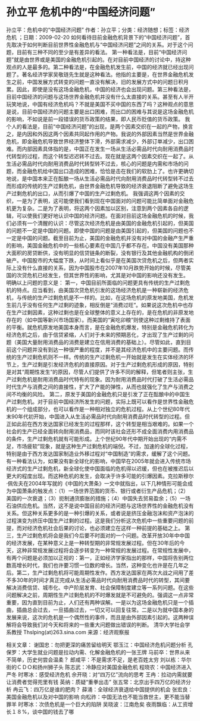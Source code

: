 # 孙立平  危机中的“中国经济问题”

孙立平：危机中的“中国经济问题”
作者：孙立平；分类：经济随想；标签：经济危机 ；日期：2009-02-20
如何看待目前金融危机背景下的“中国经济问题”，首先取决于如何判断目前世界性金融危机与“中国经济问题”之间的关系。对于这个问题，目前有三种不同的至少是有差异的看法。
第一种看法是，目前“中国经济问题”就是由世界或是美国的金融危机引起的。在对目前中国经济的讨论中，持这种观点的人是最多的。第二种看法是，在金融危机发生前，中国的经济就已经出现问题了。著名经济学家吴敬琏先生就是这种看法。他指的主要是，在世界金融危机发生之前，中国发展方式转变的问题一直没有解决，旧的发展方式中的问题日积月累。因此，即使是没有这场金融危机，中国的经济也会出现问题。第三种看法是，目前中国经济的问题与这场世界金融危机并没有什么太直接的关系。甚至有人半开玩笑地说，中国有经济危机吗？不就是美国不买中国的东西了吗？这种观点的意思是说，目前中国经济的问题主要是出口困难，而出口的困难与其说是这场金融危机的影响，不如说是前一段错误的货币政策的结果，即人民币贬值的货币政策。
我个人的看法是，目前“中国经济问题”的出现，是两个因素交织在一起的产物，换言之，是内因和外因这两个因素共同起作用的产物。我说的外部因素当然是世界金融危机，即金融危机导致世界经济整体下滑，外部需求减少，外部订单减少，出口困难。而内部因素具体指的是，中国正在发生一场从生活必需品时代向耐用消费品时代转型的过程，而这个转型迟迟转不过去。现在就是这两个因素交织在一起了。从生活必需品时代向耐用消费品时代转型转不过去，核心的问题是内需和市场的问题，而金融危机给中国出口造成的困难，恰恰是击在我们的软肋上了。也许更确切地说，是中国本来正在酝酿一场从生活必需品时代向耐用消费品时代转型转不过去而形成的传统的生产过剩危机，由世界金融危机导致的经济衰退阻断了避免这场生产过剩危机的出口，从而引爆了中国的生产过剩危机。
我强调这两个因素的交织，一是为了表明，这可能使我们看到现在中国面对的问题可能比简单面对金融危机更为复杂。二是为了表明，将这两个因素加以区别，注意到两个因素各自的逻辑，可以使我们更好地认识中国的经济问题。在面对目前这场金融危机的时候，我们必须有一个清醒的认识：尽管这次经济危机是由美国的金融危机引起的，但美国的问题不一定是中国的问题。即使中国的问题是由美国引起的，但美国的问题也不一定是中国的问题。截至目前为止，美国的金融危机并没有对中国的金融产生严重的影响，美国金融危机中的一些核心要素在中国几乎都不存在。中国没有美国那种大面积的房贷断供，没有明显的信贷链条的断裂，没有银行及其他金融机构的倒闭破产。中国股市的大幅度下跌，从时间上看似乎是在美国次贷危机之后，但两者实际上没有什么直接的关系，因为中国股市在2007年10月跌势开始的时候，尽管美国的次贷危机已经发生，但其世界性的影响，尤其是对中国的影响还没有发生。
明确以上问题的意义是：
第一，中国目前所面临的问题更具有传统的生产过剩危机的特点。应当看到，由美国次贷危机引发的这场经济危机是一种崭新的经济危机，与传统的生产过剩危机是不一样的。比如，在这场危机的原发地美国，危机发生前几乎没有任何生产过剩的迹象，相反倒是“消费过旺”。如果说这次危机中也存在生产过剩因素，这种过剩也是在全球整体的意义上存在的，是在危机的非原发地存在的（如中国等新兴市场国家）。而美国的“寅吃卯粮”则使这种过剩维持了表面的平衡。就危机原发地美国本身而言，是在金融危机爆发，特别是金融危机转化为经济危机之后，由于信贷紧缩，人们对于未来的预期恶化，才出现了生产过剩的问题（美国大量耐用消费品的消费是建立在信用消费的基础上）。尽管如此，直到目前这个问题并没有到达一种很严重的程度，并不是其经济危机中的主要问题。而传统的生产过剩危机则不一样。传统的生产过剩危机一开始就是发生在实体经济的环节上，生产过剩是引发经济危机的直接原因。对于生产过剩危机形成的原因，特别是对其“周期性发生”的原因，尽管人们提供了许多不同的解释，但笔者则主张，生产过剩危机是耐用消费品时代特有的现象。因为耐用消费品时代打破了生活必需品时代生产与消费之间的直接性，扩大了产能的弹性，从而也就强化了生产与消费之间不均衡的风险。
第二，原发于美国的金融危机只是引发了正在酝酿中的中国生产过剩危机。对于目前中国经济所发生的问题，实际上既可以看作是世界性金融危机的一个组成部分，也可以看作是一种相对独立的危机过程。从上个世纪80年代末90年代初开始，中国进入从生活必需品时代向耐用消费品时代转型的过程。但正如此前在西方发达国家已经发生的过程那样，这个转型是相当艰难的。如果一个社会的生产已经全面转向耐用消费品，而同时该社会还形不成全面消费内用消费品的条件，生产过剩危机就有可能形成。上个世纪90年代中期开始出现的“内需不足，市场疲软”现象，就是这种生产过剩危机的端倪。不过，加速的全球化过程，特别是由于西方发达国家制造业外移过程对“中国制造”的需求，缓解了这个问题。有一种看法认为，如果没有新全球化的影响，中国早在2005年就会进入传统市场经济式的生产过剩危机，新全球化使中国面临的危机得以迟缓，但也在被推迟后以更大的程度出现。而这种危机的发生，会取决于许多可能的引爆因素。克拉斯穆尔·佩佐夫在2004年写就的《中国的大萧条》一文中就指出，以下几种情形可能会成为中国萧条的触发点：（1）一场世界范围的货币、银行或者衍生产品危机；（2）美国的一次衰退；（3）扼制通货膨胀的措施；（4）中国失去贸易盈余；（5）一场石油供应危机。当然，这不是说中国目前的经济问题与这场世界性的金融危机没有关系。但这种关系更多的是一种引爆的关系，或者说是挤压金融泡沫和资产泡沫的过程演变为挤压中国生产过剩的过程。这是我们分析这次危机中一些重要问题的前提，而对经济危机社会后果的讨论，也必须建立在这样一种前提的基础之上。
第三，生产过剩危机将会是我们今后要不时面对的一个问题。改革开放30年中中国的经济发展，在某种意义上是一种转型期的非常规发展过程。但在30年后的今天，这种非常规发展过程将会逐步转变为一种常规的发展过程。在常规性发展中，有两个问题是必须加以正视的：第一，正如经济学家指出的那样，中国将告别两位数高增长时代，我们也许要习惯一位数的增长。当然，这种变化也许是在几年之后。第二，生产过剩危机将可能周期性发作。西方发达国家在两次大战之间用了差不多30年的时间才真正完成从生活必需品时代向耐用消费品时代的转型，其间要解决消费信贷、城市化、中产阶层发育、社会保障制度建立等一系列问题。在这些问题解决之前，周期性生产过剩危机的不时爆发就是不可避免的。强调这一点非常重要，因为直到目前为止，人们还有两种误解。一是以为这场金融危机只是一个插曲，插曲总会过去，一旦插曲过去，一切又可以回复往常。二是以为就中国本身的发展来说，这次的危机是一个偶然性的事件，而且是由外部因素引起的。这两种误解将会导致我们对今天和将来的一些重大问题做出错误的判断。
清华大学社会学系教授 Thslping(at)263.sina.com
来源：经济观察报

相关文章：
谢国忠：勿把更深的痛苦留给明天
鄂玉江：中国经济危机问题分析
孔保罗：大学生就业问题是拉动内需、化解金融危机的一张王牌
马前卒：世界从来不简单，历史何尝会温柔？
郎咸平：不是需求不足，是老百姓太穷
刘以栋：华尔街的ＣＤＯ和扬州狮子头
陈志武：冷静应对美国金融危机
程晓农：中国经济进入严冬
时寒冰：感受经济危机
佘开晓：对“四万亿”流向的思考
王冉：拉动内需就要让消费者觉得兜里有钱
英纳：质疑“重拳出击”
张五常：北京出手四万亿的经济分析
冉云飞：四万亿是谁的肥肉？
薛涌：全球经济衰退给中国提供的机会
张宏良：美国金融危机以及对中国的影响
向松祚：中国无法也不能当救世主，更不能当替罪羊
时寒冰：次债危机是一个巨大的陷阱
吴晓波：江南危矣
夜雨飘临：从工资增长１８%，谈中国的钱去了哪